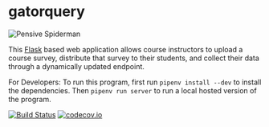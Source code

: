 # gatorquery

![Pensive Spiderman](https://i.imgur.com/Cb3vQSR.png)

This [Flask](https://www.lask.pocoo.org/) based web application allows course instructors to upload a course survey, distribute that survey to their students, and collect their data through a dynamically updated endpoint.

For Developers: To run this program, first run ```pipenv install --dev``` to install the dependencies. Then ```pipenv run server``` to run a local hosted version of the program.

[![Build Status](https://travis-ci.com/GatorEducator/gatorquery.svg?branch=master)](https://travis-ci.com/GatorEducator/gatorquery) [![codecov.io](http://codecov.io/github/GatorEducator/gatorquery/coverage.svg?branch=master)](http://codecov.io/github/GatorEducator/gatorquery?branch=master)
